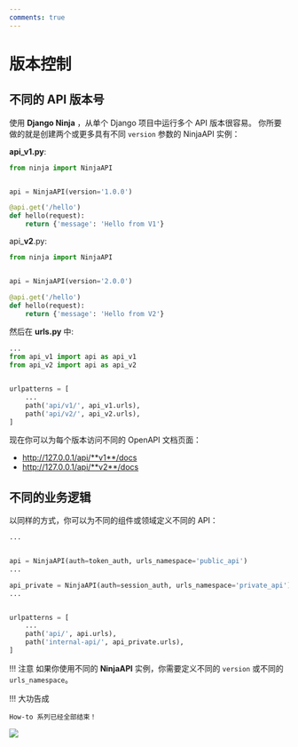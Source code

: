 ```yaml
---
comments: true
---
```

# 版本控制

## 不同的 API 版本号

使用 **Django Ninja** ，从单个 Django 项目中运行多个 API 版本很容易。
你所要做的就是创建两个或更多具有不同 `version` 参数的 NinjaAPI 实例：

**api_v1.py**:

```python hl_lines="4"
from ninja import NinjaAPI


api = NinjaAPI(version='1.0.0')

@api.get('/hello')
def hello(request):
    return {'message': 'Hello from V1'}

```


api_**v2**.py:

```python hl_lines="4"
from ninja import NinjaAPI


api = NinjaAPI(version='2.0.0')

@api.get('/hello')
def hello(request):
    return {'message': 'Hello from V2'}
```


然后在 **urls.py** 中:

```python hl_lines="8 9"
...
from api_v1 import api as api_v1
from api_v2 import api as api_v2


urlpatterns = [
    ...
    path('api/v1/', api_v1.urls),
    path('api/v2/', api_v2.urls),
]

```


现在你可以为每个版本访问不同的 OpenAPI 文档页面：

 - http://127.0.0.1/api/**v1**/docs
 - http://127.0.0.1/api/**v2**/docs



## 不同的业务逻辑

以同样的方式，你可以为不同的组件或领域定义不同的 API：
```python hl_lines="4 7"
...


api = NinjaAPI(auth=token_auth, urls_namespace='public_api')
...

api_private = NinjaAPI(auth=session_auth, urls_namespace='private_api')
...


urlpatterns = [
    ...
    path('api/', api.urls),
    path('internal-api/', api_private.urls),
]

```
!!! 注意
    如果你使用不同的 **NinjaAPI** 实例，你需要定义不同的 `version` 或不同的 `urls_namespace`。

!!! 大功告成

    How-to 系列已经全部结束！

<img style="object-fit: cover; object-position: 50% 50%;" loading="lazy" fetchpriority="auto" aria-hidden="true" draggable="false" src="https://picsum.photos/825/47.jpg">
